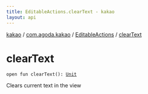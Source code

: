 ```yaml
---
title: EditableActions.clearText - kakao
layout: api
---
```


<div class='api-docs-breadcrumbs'><a href="../../index.html">kakao</a> / <a href="../index.html">com.agoda.kakao</a> / <a href="index.html">EditableActions</a> / <a href=".">clearText</a></div>

# clearText

<div class="signature"><code><span class="keyword">open</span> <span class="keyword">fun </span><span class="identifier">clearText</span><span class="symbol">(</span><span class="symbol">)</span><span class="symbol">: </span><a href="https://kotlinlang.org/api/latest/jvm/stdlib/kotlin/-unit/index.html"><span class="identifier">Unit</span></a></code></div>

Clears current text in the view


